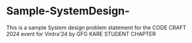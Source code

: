 # Sample-SystemDesign-
This is a sample System design problem statement for the CODE CRAFT 2024 event for Vintra'24 by GFG KARE STUDENT CHAPTER
